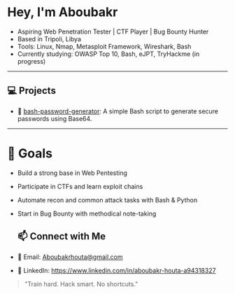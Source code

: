 #  Hey, I'm Aboubakr

 - Aspiring Web Penetration Tester | CTF Player | Bug Bounty Hunter  
 - Based in Tripoli, Libya   
 - Tools: Linux, Nmap, Metasploit Framework, Wireshark, Bash  
 - Currently studying: OWASP Top 10, Bash, eJPT, TryHackme (in progress)

---

## 💻 Projects

- 🔐 [bash-password-generator](https://github.com/Bakr-Ht/bash-password-generator): A simple Bash script to generate secure passwords using Base64.

---

# 📌 Goals

- Build a strong base in Web Pentesting 
- Participate in CTFs and learn exploit chains
- Automate recon and common attack tasks with Bash & Python
- Start in Bug Bounty with methodical note-taking

  ## 📫 Connect with Me

- 📧 Email: Aboubakrhouta@gmail.com
- 🔗 LinkedIn: https://www.linkedin.com/in/aboubakr-houta-a94318327

> "Train hard. Hack smart. No shortcuts."
